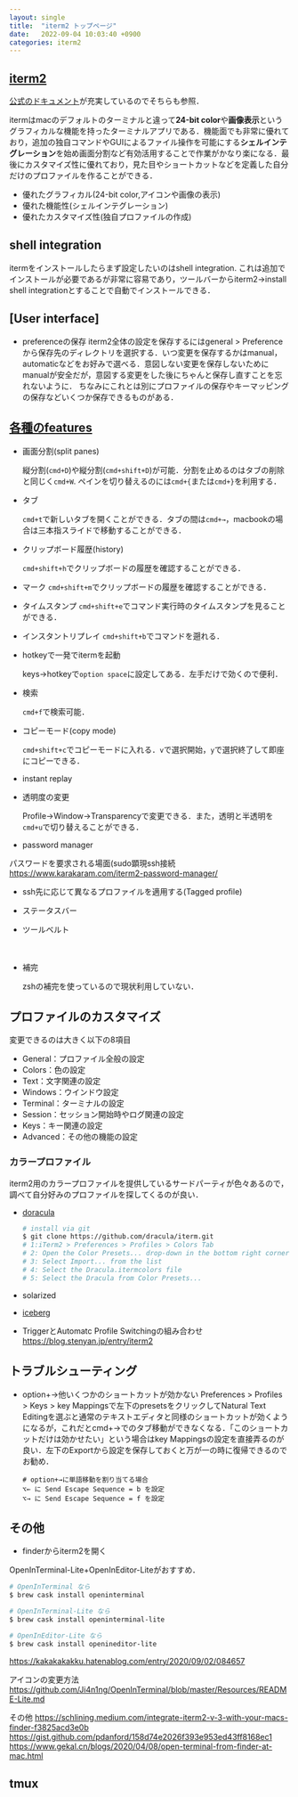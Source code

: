 ```yaml
---
layout: single
title:  "iterm2 トップページ"
date:   2022-09-04 10:03:40 +0900
categories: iterm2
---
```


## [iterm2](https://iterm2.com)

[公式のドキュメント](https://iterm2.com/documentation.html)が充実しているのでそちらも参照．


itermはmacのデフォルトのターミナルと違って**24-bit color**や**画像表示**というグラフィカルな機能を持ったターミナルアプリである．機能面でも非常に優れており，追加の独自コマンドやGUIによるファイル操作を可能にする**シェルインテグレーション**を始め画面分割など有効活用することで作業がかなり楽になる．最後にカスタマイズ性に優れており，見た目やショートカットなどを定義した自分だけのプロファイルを作ることができる．

- 優れたグラフィカル(24-bit color,アイコンや画像の表示)
- 優れた機能性(シェルインテグレーション)
- 優れたカスタマイズ性(独自プロファイルの作成)

## shell integration

itermをインストールしたらまず設定したいのはshell integration. これは追加でインストールが必要であるが非常に容易であり，ツールバーからiterm2→install shell integrationとすることで自動でインストールできる．

## [User interface]

- preferenceの保存
iterm2全体の設定を保存するにはgeneral > Preferenceから保存先のディレクトリを選択する．いつ変更を保存するかはmanual，automaticなどをお好みで選べる．意図しない変更を保存しないためにmanualが安全だが，意図する変更をした後にちゃんと保存し直すことを忘れないように．
ちなみにこれとは別にプロファイルの保存やキーマッピングの保存などいくつか保存できるものがある．


## [各種のfeatures](https://iterm2.com/features.html)

- 画面分割(split panes)
  
  縦分割(`cmd+D`)や縦分割(`cmd+shift+D`)が可能．分割を止めるのはタブの削除と同じく`cmd+W`. ペインを切り替えるのには`cmd+{`または`cmd+}`を利用する．

- タブ
  
  `cmd+t`で新しいタブを開くことができる．タブの間は`cmd+→`，macbookの場合は三本指スライドで移動することができる．


- クリップボード履歴(history)

  `cmd+shift+h`でクリップボードの履歴を確認することができる．

- マーク
  `cmd+shift+m`でクリップボードの履歴を確認することができる．
 
- タイムスタンプ
  `cmd+shift+e`でコマンド実行時のタイムスタンプを見ることができる．

- インスタントリプレイ
  `cmd+shift+b`でコマンドを遡れる． 

- hotkeyで一発でitermを起動
  
  keys→hotkeyで`option space`に設定してある．左手だけで効くので便利．


- 検索

  `cmd+f`で検索可能．

- コピーモード(copy mode)

  `cmd+shift+c`でコピーモードに入れる．`v`で選択開始，`y`で選択終了して即座にコピーできる．

- instant replay
  

- 透明度の変更

  Profile→Window→Transparencyで変更できる．また，透明と半透明を`cmd+u`で切り替えることができる．


- password manager
  
パスワードを要求される場面(sudo顕現ssh接続
https://www.karakaram.com/iterm2-password-manager/


- ssh先に応じて異なるプロファイルを適用する(Tagged profile)
  
- ステータスバー

- ツールベルト
  
　

- 補完
  
  zshの補完を使っているので現状利用していない．

## プロファイルのカスタマイズ

変更できるのは大きく以下の8項目

- General：プロファイル全般の設定
- Colors：色の設定
- Text：文字関連の設定
- Windows：ウインドウ設定
- Terminal：ターミナルの設定
- Session：セッション開始時やログ関連の設定
- Keys：キー関連の設定
- Advanced：その他の機能の設定
  

### カラープロファイル

iterm2用のカラープロファイルを提供しているサードパーティが色々あるので，調べて自分好みのプロファイルを探してくるのが良い．

- [doracula](https://draculatheme.com/iterm)

  ```bash
  # install via git
  $ git clone https://github.com/dracula/iterm.git
  # 1:iTerm2 > Preferences > Profiles > Colors Tab
  # 2: Open the Color Presets... drop-down in the bottom right corner
  # 3: Select Import... from the list
  # 4: Select the Dracula.itermcolors file
  # 5: Select the Dracula from Color Presets...
  ```

- solarized

- [iceberg](https://github.com/Arc0re/Iceberg-iTerm2)


- TriggerとAutomatc Profile Switchingの組み合わせ
https://blog.stenyan.jp/entry/iterm2



## トラブルシューティング

- option+→他いくつかのショートカットが効かない
  <!-- https://apple.stackexchange.com/questions/154292/iterm-going-one-word-backwards-and-forwards -->
  Preferences > Profiles > Keys > key Mappingsで左下のpresetsをクリックしてNatural Text Editingを選ぶと通常のテキストエディタと同様のショートカットが効くようになるが，これだとcmd+→でのタブ移動ができなくなる．「このショートカットだけは効かせたい」という場合はkey Mappingsの設定を直接弄るのが良い．左下のExportから設定を保存しておくと万が一の時に復帰できるのでお勧め．
  ```
  # option+→に単語移動を割り当てる場合
  ⌥← に Send Escape Sequence = b を設定
  ⌥→ に Send Escape Sequence = f を設定
  ```

## その他

- finderからiterm2を開く

OpenInTerminal-Lite+OpenInEditor-Liteがおすすめ．

```bash
# OpenInTerminal なら
$ brew cask install openinterminal

# OpenInTerminal-Lite なら
$ brew cask install openinterminal-lite

# OpenInEditor-Lite なら
$ brew cask install openineditor-lite
```

https://kakakakakku.hatenablog.com/entry/2020/09/02/084657

アイコンの変更方法
https://github.com/Ji4n1ng/OpenInTerminal/blob/master/Resources/README-Lite.md


その他
https://schlining.medium.com/integrate-iterm2-v-3-with-your-macs-finder-f3825acd3e0b
https://gist.github.com/pdanford/158d74e2026f393e953ed43ff8168ec1
https://www.gekal.cn/blogs/2020/04/08/open-terminal-from-finder-at-mac.html



## tmux



<!--
https://blog.spacemarket.com/code/terminal-development-env/
-->
